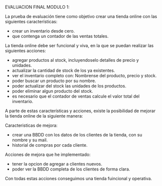 EVALUACION FINAL MODULO 1:

La prueba de evaluación tiene como objetivo crear una tienda online con las siguientes características:

  - crear un inventario desde cero.
  - que contenga un contador de las ventas totales.

La tienda online debe ser funcional y viva, en la que se puedan realizar las siguientes acciones:

  - agregar productos al stock, incluyendoselo detalles de precio y unidades.
  - actualizar la cantidad de stock de los ya existentes.
  - ver el inventario completo con: Nombrense del producto, precio y stock.
  - poder buscar un producto por su nombre.
  - poder actualizar del stock las unidades de los productos.
  - poder eliminar algun producto del stock.
  - es necesario que el contador de ventas calcule el valor total del inventario.

A parte de estas características y acciones, existe la posibilidad de mejorar la tienda online de la siguiente manera:

Caracteristicas de mejora:

- crear una BBDD con los datos de los clientes de la tienda, con su nombre y su mail.
- historial de compras por cada cliente. 

Acciones de mejora que he implementado: 

- tener la opcion de agregar a clientes nuevos.
- poder ver la BBDD completa de los clientes de forma clara.


Con todas estas acciones conseguimos una tienda fuincional y operativa.
